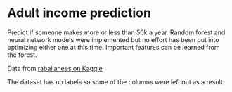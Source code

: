 # Adult income prediction
Predict if someone makes more or less than 50k a year. Random forest and neural network models were implemented but no effort has been put into optimizing either one at this time. Important features can be learned from the forest.

 Data from [rabailanees on Kaggle]([https://www.kaggle.com/datasets/endofnight17j03/heart-failure-prediction-dataset/code](https://www.kaggle.com/datasets/rabailanees/adult-income-dataset/data))

 The dataset has no labels so some of the columns were left out as a result.
